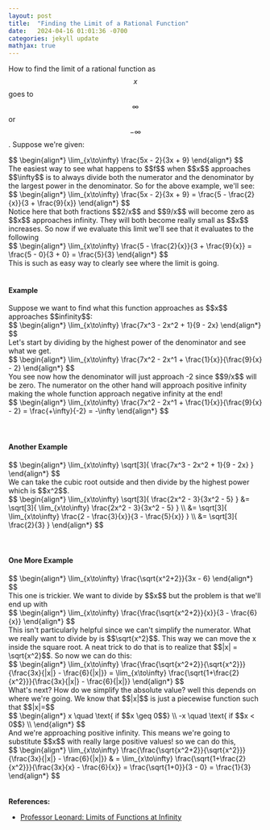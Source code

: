 ```yaml
---
layout: post
title:  "Finding the Limit of a Rational Function"
date:   2024-04-16 01:01:36 -0700
categories: jekyll update
mathjax: true
---
```

How to find the limit of a rational function as $$x$$ goes to $$\infty$$ or $$-\infty$$. Suppose we're given:
<div>
$$
\begin{align*}
\lim_{x\to\infty} \frac{5x - 2}{3x + 9}
\end{align*}
$$
</div>
The easiest way to see what happens to $$f$$ when $$x$$ approaches $$\infty$$ is to always divide both the numerator and the denominator by the largest power in the denominator. So for the above example, we'll see:
<div>
$$
\begin{align*}
\lim_{x\to\infty} \frac{5x - 2}{3x + 9} = \frac{5 - \frac{2}{x}}{3 + \frac{9}{x}}
\end{align*}
$$
</div>
Notice here that both fractions $$2/x$$ and $$9/x$$ will become zero as $$x$$ approaches infinity. They will both become really small as $$x$$ increases. So now if we evaluate this limit we'll see that it evaluates to the following
<div>
$$
\begin{align*}
\lim_{x\to\infty} \frac{5 - \frac{2}{x}}{3 + \frac{9}{x}} = \frac{5 - 0}{3 + 0} = \frac{5}{3}
\end{align*}
$$
</div>
This is such as easy way to clearly see where the limit is going.
<br>
<br>
<!------------------------------------------------------------------------------------>
<h4><b>Example</b></h4>
Suppose we want to find what this function approaches as $$x$$ approaches $$infinity$$:
<div>
$$
\begin{align*}
\lim_{x\to\infty} \frac{7x^3 - 2x^2 + 1}{9 - 2x}
\end{align*}
$$
</div>
Let's start by dividing by the highest power of the denominator and see what we get.
<div>
$$
\begin{align*}
\lim_{x\to\infty} \frac{7x^2 - 2x^1 + \frac{1}{x}}{\frac{9}{x} - 2}
\end{align*}
$$
</div>
You see now how the denominator will just approach -2 since $$9/x$$ will be zero. The numerator on the other hand will approach positive infinity making the whole function approach negative infinity at the end! 
<div>
$$
\begin{align*}
\lim_{x\to\infty} \frac{7x^2 - 2x^1 + \frac{1}{x}}{\frac{9}{x} - 2} = \frac{+\infty}{-2} = -\infty
\end{align*}
$$
</div>
<br>
<br>
<!------------------------------------------------------------------------------------>
<h4><b>Another Example</b></h4>
<div>
$$
\begin{align*}
\lim_{x\to\infty} \sqrt[3]{ \frac{7x^3 - 2x^2 + 1}{9 - 2x} }
\end{align*}
$$
</div>
We can take the cubic root outside and then divide by the highest power which is $$x^2$$.
<div>
$$
\begin{align*}
\lim_{x\to\infty} \sqrt[3]{ \frac{2x^2 - 3}{3x^2 - 5} } &= \sqrt[3]{ \lim_{x\to\infty} \frac{2x^2 - 3}{3x^2 - 5} } \\
&= \sqrt[3]{ \lim_{x\to\infty} \frac{2 - \frac{3}{x}}{3 - \frac{5}{x}} } \\
&= \sqrt[3]{ \frac{2}{3} } 
\end{align*}
$$
</div>
<br>
<br>
<!------------------------------------------------------------------------------------>
<h4><b>One More Example</b></h4>
<div>
$$
\begin{align*}
\lim_{x\to\infty} \frac{\sqrt{x^2+2}}{3x - 6}
\end{align*}
$$
</div>
This one is trickier. We want to divide by $$x$$ but the problem is that we'll end up with
<div>
$$
\begin{align*}
\lim_{x\to\infty} \frac{\frac{\sqrt{x^2+2}}{x}}{3 - \frac{6}{x}}
\end{align*}
$$
</div>
This isn't particularly helpful since we can't simplify the numerator. What we really want to divide by is $$\sqrt{x^2}$$. This way we can move the x inside the square root. A neat trick to do that is to realize that $$|x| = \sqrt{x^2}$$. So now we can do this:
<div>
$$
\begin{align*}
\lim_{x\to\infty} \frac{\frac{\sqrt{x^2+2}}{\sqrt{x^2}}}{\frac{3x}{|x|} - \frac{6}{|x|}} = \lim_{x\to\infty} \frac{\sqrt{1+\frac{2}{x^2}}}{\frac{3x}{|x|} - \frac{6}{|x|}}
\end{align*}
$$
</div>
What's next? How do we simplify the absolute value? well this depends on where we're going. We know that $$|x|$$ is just a piecewise function such that $$|x|=$$
<div>
$$
\begin{align*}
x \quad \text{ if $$x \geq 0$$} \\
-x \quad \text{ if $$x < 0$$} \\
\end{align*}
$$
</div>
And we're approaching positive infinity. This means we're going to substitute $$x$$ with really large positive values! so we can do this,
<div>
$$
\begin{align*}
\lim_{x\to\infty} \frac{\frac{\sqrt{x^2+2}}{\sqrt{x^2}}}{\frac{3x}{|x|} - \frac{6}{|x|}} & = \lim_{x\to\infty} \frac{\sqrt{1+\frac{2}{x^2}}}{\frac{3x}{x} - \frac{6}{x}} = \frac{\sqrt{1+0}}{3 - 0} = \frac{1}{3} 
\end{align*}
$$
</div>
<br>
<br>
<!------------------------------------------------------------------------------------>
<b>References:</b>
<ul>
<li><a href="https://www.youtube.com/watch?v=-PYebK8DKPc&list=PLF797E961509B4EB5&index=21">Professor Leonard: Limits of Functions at Infinity</a></li>
</ul>
